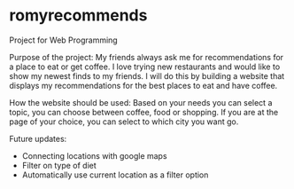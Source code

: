 # romyrecommends
Project for Web Programming

Purpose of the project: My friends always ask me for recommendations for a place to eat or get coffee. I love trying new restaurants and would like to show my newest finds to my friends. I will do this by building a website that displays my recommendations for the best places to eat and have coffee.

How the website should be used:
Based on your needs you can select a topic, you can choose between coffee, food or shopping. If you are at the page of your choice, you can select to which city you want go. 

Future updates:
- Connecting locations with google maps
- Filter on type of diet
- Automatically use current location as a filter option
